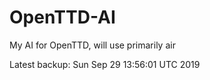 # OpenTTD-AI
My AI for OpenTTD, will use primarily air

Latest backup: Sun Sep 29 13:56:01 UTC 2019
